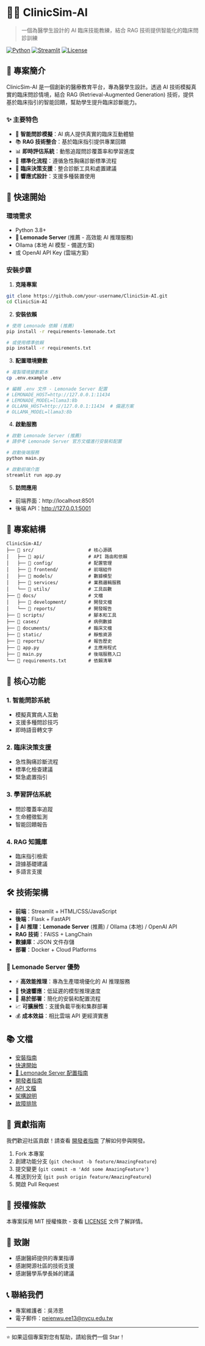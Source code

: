 # 🧑‍⚕️ ClinicSim-AI

> 一個為醫學生設計的 AI 臨床技能教練，結合 RAG 技術提供智能化的臨床問診訓練

[![Python](https://img.shields.io/badge/Python-3.8+-blue.svg)](https://python.org)
[![Streamlit](https://img.shields.io/badge/Streamlit-1.28+-red.svg)](https://streamlit.io)
[![License](https://img.shields.io/badge/License-MIT-green.svg)](LICENSE)

## 📖 專案簡介

ClinicSim-AI 是一個創新的醫療教育平台，專為醫學生設計。透過 AI 技術模擬真實的臨床問診情境，結合 RAG (Retrieval-Augmented Generation) 技術，提供基於臨床指引的智能回饋，幫助學生提升臨床診斷能力。

### ✨ 主要特色

- 🎯 **智能問診模擬**：AI 病人提供真實的臨床互動體驗
- 📚 **RAG 技術整合**：基於臨床指引提供專業回饋
- 📊 **即時評估系統**：動態追蹤問診覆蓋率和學習進度
- 🏥 **標準化流程**：遵循急性胸痛診斷標準流程
- 💊 **臨床決策支援**：整合診斷工具和處置建議
- 📱 **響應式設計**：支援多種裝置使用

## 🚀 快速開始

### 環境需求

- Python 3.8+
- **🍋 Lemonade Server** (推薦 - 高效能 AI 推理服務)
- Ollama (本地 AI 模型 - 備選方案)
- 或 OpenAI API Key (雲端方案)

### 安裝步驟

1. **克隆專案**
```bash
git clone https://github.com/your-username/ClinicSim-AI.git
cd ClinicSim-AI
```

2. **安裝依賴**
```bash
# 使用 Lemonade 依賴 (推薦)
pip install -r requirements-lemonade.txt

# 或使用標準依賴
pip install -r requirements.txt
```

3. **配置環境變數**
```bash
# 複製環境變數範本
cp .env.example .env

# 編輯 .env 文件 - Lemonade Server 配置
# LEMONADE_HOST=http://127.0.0.1:11434
# LEMONADE_MODEL=llama3:8b
# OLLAMA_HOST=http://127.0.0.1:11434  # 備選方案
# OLLAMA_MODEL=llama3:8b
```

4. **啟動服務**
```bash
# 啟動 Lemonade Server (推薦)
# 請參考 Lemonade Server 官方文檔進行安裝和配置

# 啟動後端服務
python main.py

# 啟動前端介面
streamlit run app.py
```

5. **訪問應用**
- 前端界面：http://localhost:8501
- 後端 API：http://127.0.0.1:5001

## 📁 專案結構

```
ClinicSim-AI/
├── 📁 src/                    # 核心源碼
│   ├── 📁 api/                # API 路由和依賴
│   ├── 📁 config/             # 配置管理
│   ├── 📁 frontend/           # 前端組件
│   ├── 📁 models/             # 數據模型
│   ├── 📁 services/           # 業務邏輯服務
│   └── 📁 utils/              # 工具函數
├── 📁 docs/                   # 文檔
│   ├── 📁 development/        # 開發文檔
│   └── 📁 reports/            # 開發報告
├── 📁 scripts/                # 腳本和工具
├── 📁 cases/                  # 病例數據
├── 📁 documents/              # 臨床文檔
├── 📁 static/                 # 靜態資源
├── 📁 reports/                # 報告歷史
├── 📄 app.py                  # 主應用程式
├── 📄 main.py                 # 後端服務入口
└── 📄 requirements.txt        # 依賴清單
```

## 🎯 核心功能

### 1. 智能問診系統
- 模擬真實病人互動
- 支援多種問診技巧
- 即時語音轉文字

### 2. 臨床決策支援
- 急性胸痛診斷流程
- 標準化檢查建議
- 緊急處置指引

### 3. 學習評估系統
- 問診覆蓋率追蹤
- 生命體徵監測
- 智能回饋報告

### 4. RAG 知識庫
- 臨床指引檢索
- 證據基礎建議
- 多語言支援

## 🛠️ 技術架構

- **前端**：Streamlit + HTML/CSS/JavaScript
- **後端**：Flask + FastAPI
- **🍋 AI 推理**：**Lemonade Server** (推薦) / Ollama (本地) / OpenAI API
- **RAG 技術**：FAISS + LangChain
- **數據庫**：JSON 文件存儲
- **部署**：Docker + Cloud Platforms

### 🍋 Lemonade Server 優勢

- ⚡ **高效能推理**：專為生產環境優化的 AI 推理服務
- 🚀 **快速響應**：低延遲的模型推理速度
- 🔧 **易於部署**：簡化的安裝和配置流程
- 📈 **可擴展性**：支援負載平衡和集群部署
- 💰 **成本效益**：相比雲端 API 更經濟實惠

## 📚 文檔

- [安裝指南](docs/installation.md)
- [快速開始](docs/quick-start.md)
- [🍋 Lemonade Server 配置指南](docs/lemonade-setup.md)
- [開發者指南](docs/developer-guide.md)
- [API 文檔](docs/api-documentation.md)
- [架構說明](docs/architecture.md)
- [故障排除](docs/troubleshooting.md)

## 🤝 貢獻指南

我們歡迎社區貢獻！請查看 [開發者指南](docs/developer-guide.md) 了解如何參與開發。

1. Fork 本專案
2. 創建功能分支 (`git checkout -b feature/AmazingFeature`)
3. 提交變更 (`git commit -m 'Add some AmazingFeature'`)
4. 推送到分支 (`git push origin feature/AmazingFeature`)
5. 開啟 Pull Request

## 📄 授權條款

本專案採用 MIT 授權條款 - 查看 [LICENSE](LICENSE) 文件了解詳情。

## 🙏 致謝

- 感謝醫師提供的專業指導
- 感謝開源社區的技術支援
- 感謝醫學系學長姊的建議

## 📞 聯絡我們

- 專案維護者：吳沛恩
- 電子郵件：peienwu.ee13@nycu.edu.tw

---

⭐ 如果這個專案對您有幫助，請給我們一個 Star！